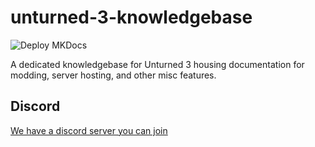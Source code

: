 # unturned-3-knowledgebase

![Deploy MKDocs](https://github.com/Unturned-Official-Discord/unturned-3-knowledgebase/workflows/Deploy%20MKDocs/badge.svg?branch=master)

A dedicated knowledgebase for Unturned 3 housing documentation for modding, server hosting, and other misc features.

## Discord

[We have a discord server you can join](https://discord.gg/PgJCPh6)
